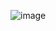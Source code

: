 ![image](https://github.com/tungtrieu0801/Navigation_component/assets/126808438/e1995b1e-a7d0-4114-a3d9-a5cbdfeba3a1)

